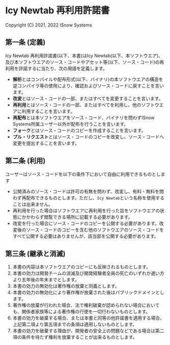 # Icy Newtab 再利用許諾書
Copyright (C) 2021, 2022 ISnow Systems

## 第一条 (定義)
Icy Newtab 再利用許諾書(以下、本書)はIcy Newtab(以下、本ソフトウエア)、及び本ソフトウエアのソース・コードやアセット等(以下、ソース・コード)の再利用を許諾するに当たり、次の用語を定義します。

- **解析**とはコンパイルや配布形式(以下、バイナリ)の本ソフトウエアの構造を逆コンパイラ等の使用により、確認およびソース・コードに戻すことを言います。
- **改変**とはソース・コードの一部、またはすべてを変更することを言います。
- **再利用**とはソース・コードの一部、またはすべてを利用し、他のソフトウエアに利用することを言います。
- **再配布**とは本ソフトウエアをソース・コード、バイナリを問わずISnow Systems所属ユーザー以外が配布を行うことを言います。
- **フォーク**とはソース・コードのコピーを作成することを言います。
- **プル・リクエスト**とはソース・コードのコピーを改変し、ソース・コードへ変更を提出することを言います。

## 第二条 (利用)
ユーザーはソース・コードを以下の条件下において自由に利用できるものとします

- 公開済みのソース・コードは許可の有無を問わず、改変し、有料・無料を問わず再配布できるものとします。ただし、`Icy Newtab`という名称を使用することは出来ません。
- 再利用を行った場合はソフトウエアに再利用を行った旨をソフトウエアの状態にかかわらず閲覧できる場所に記載する必要があります。
- 改変を行った場合にソース・コードのコピーを公開する必要があります。改変後のソース・コードのコピーを含む他のソフトウエアのソース・コードをすべて公開する必要はありませんが、該当部を公開する必要があります。

## 第三条 (継承と消滅)
1. 本書の内容は本ソフトウエアのコピーにも反映されるものとします。  
2. 本書の効力は開発チームの消滅及び開発経験者全員の死亡のいずれか遅い方より五年後の年末までとします。
3. 本書の効力の無効化は著作権の放棄と同義とします。
4. 本書の効力の無効化により著作権が放棄された後はパブリックドメインとします。
5. 著作権の放棄が行われた場合、法で権利破棄が認められない場合においても、関係者家族等による著作権の行使を一切行わないものとします。
6. 本書の効力を破棄する場合、または本書と同等の他許諾書を適用する場合、上記第二項より第五項までの条項は適用しないものとします。
7. 本書の効力を破棄する理由が、開発者の安全上の問題などである場合は第二項の条件を待たず権利を放棄することが出来るものとします。
